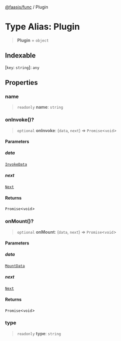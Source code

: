 [@faasjs/func](../README.md) / Plugin

# Type Alias: Plugin

> **Plugin** = `object`

## Indexable

\[`key`: `string`\]: `any`

## Properties

### name

> `readonly` **name**: `string`

### onInvoke()?

> `optional` **onInvoke**: (`data`, `next`) => `Promise`\<`void`\>

#### Parameters

##### data

[`InvokeData`](InvokeData.md)

##### next

[`Next`](Next.md)

#### Returns

`Promise`\<`void`\>

### onMount()?

> `optional` **onMount**: (`data`, `next`) => `Promise`\<`void`\>

#### Parameters

##### data

[`MountData`](MountData.md)

##### next

[`Next`](Next.md)

#### Returns

`Promise`\<`void`\>

### type

> `readonly` **type**: `string`
